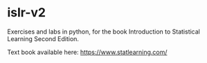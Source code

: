 # islr-v2
Exercises and labs in python, for the book Introduction to Statistical Learning Second Edition.

Text book available here:
https://www.statlearning.com/